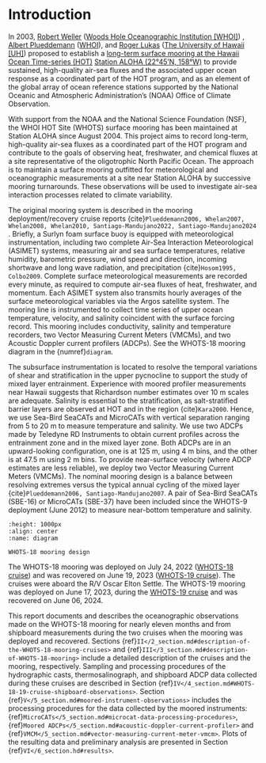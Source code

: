 # Introduction

In 2003, [Robert Weller](https://www.whoi.edu/profile/rweller/) ([Woods Hole
Oceanographic Institution [WHOI]](https://www.whoi.edu))
, [Albert Plueddemann](https://www.whoi.edu/profile/aplueddemann/)
([WHOI](https://www.whoi.edu)), and
[Roger Lukas](http://www.soest.hawaii.edu/oceanography/faculty/rlukas/)
([The University of Hawaii [UH]](https://manoa.hawaii.edu)) proposed to establish
a [long-term surface mooring at the Hawaii Ocean Time-series (HOT)](http://www.soest.hawaii.edu/whots/)
[Station ALOHA (22°45’N, 158°W)](https://hahana.soest.hawaii.edu/stationaloha/)
to provide sustained, high-quality air-sea fluxes and the associated upper
ocean response as a coordinated part of the HOT program, and as an element of
the global array of ocean reference stations supported by the National Oceanic
and Atmospheric Administration’s (NOAA) Office of Climate Observation.

With support from the NOAA and the National Science Foundation (NSF), the WHOI
HOT Site (WHOTS) surface mooring has been maintained at Station ALOHA since
August 2004. This project aims to record long-term, high-quality air-sea fluxes
as a coordinated part of the HOT program and contribute to the goals of
observing heat, freshwater, and chemical fluxes at a site representative of the
oligotrophic North Pacific Ocean. The approach is to maintain a surface mooring
outfitted for meteorological and oceanographic measurements at a site near
Station ALOHA by successive mooring turnarounds. These observations will be
used to investigate air-sea interaction processes related to climate
variability.

The original mooring system is described in the mooring deployment/recovery
cruise reports {cite}`Plueddemann2006, Whelan2007, Whelan2008, Whelan2010,
Santiago-Mandujano2022, Santiago-Mandujano2024` .
Briefly, a Surlyn foam surface buoy is equipped with meteorological
instrumentation, including two complete Air-Sea Interaction Meteorological
(ASIMET) systems, measuring air and sea surface temperatures, relative humidity,
barometric pressure, wind speed and direction, incoming shortwave and long wave
radiation, and precipitation {cite}`Hosom1995, Colbo2009`. Complete surface
meteorological measurements are recorded every minute, as required to compute
air-sea fluxes of heat, freshwater, and momentum. Each ASIMET system also
transmits hourly averages of the surface meteorological variables via the Argos
satellite system. The mooring line is instrumented to collect time series of
upper ocean temperature, velocity, and salinity coincident with the
surface forcing record. This mooring includes conductivity, salinity and
temperature recorders, two Vector Measuring Current Meters (VMCMs), and two
Acoustic Doppler current profilers (ADCPs). See the WHOTS-18 mooring diagram in
the {numref}`diagram`.

The subsurface instrumentation is located to resolve the temporal variations of
shear and stratification in the upper pycnocline to support the study of mixed
layer entrainment. Experience with moored profiler measurements near Hawaii
suggests that Richardson number estimates over 10 m scales are adequate.
Salinity is essential to the stratification, as salt-stratified barrier layers
are observed at HOT and in the region {cite}`Kara2000`. Hence, we use Sea-Bird
SeaCATs and MicroCATs with vertical separation ranging from 5 to 20 m to
measure temperature and salinity. We use two ADCPs made by Teledyne RD
Instruments to obtain current profiles across the entrainment zone and in the
mixed layer zone. Both ADCPs are in an upward-looking configuration, one is at
125 m, using 4 m bins, and the other is at 47.5 m using 2 m bins. To provide
near-surface velocity (where ADCP estimates are less reliable), we deploy two
Vector Measuring Current Meters (VMCMs). The nominal mooring design is a
balance between resolving extremes versus the typical annual cycling of the
mixed layer {cite}`Plueddemann2006, Santiago-Mandujano2007`. A pair of Sea-Bird
SeaCATs (SBE-16) or MicroCATs (SBE-37) have been included since the WHOTS-9
deployment (June 2012) to measure near-bottom temperature and salinity.

```{figure} /figures/diagram/whots18-diagram.png
:height: 1000px
:align: center
:name: diagram

WHOTS-18 mooring design
```

The WHOTS-18 mooring was deployed on
July 24, 2022
([WHOTS-18 cruise](http://www.soest.hawaii.edu/whots/wh18_dep.html))
and was recovered on June 19, 2023
([WHOTS-19 cruise](http://www.soest.hawaii.edu/whots/wh19_dep.html)).
The cruises were aboard the R/V Oscar Elton Settle. The WHOTS-19 mooring was
deployed on June 17, 2023, during the
[WHOTS-19 cruise](http://www.soest.hawaii.edu/whots/wh19_dep.html) and was
recovered on June 06, 2024.

This report documents and describes the oceanographic observations made on the
WHOTS-18 mooring for nearly eleven months and from shipboard
measurements during the two cruises when the mooring was deployed and
recovered. Sections
{ref}`II</2_section.md#description-of-the-WHOTS-18-mooring-cruises>` and
{ref}`III</3_section.md#description-of-WHOTS-18-mooring>` include a detailed
description of the cruises and the mooring, respectively. Sampling and
processing procedures of the hydrographic casts, thermosalinograph, and
shipboard ADCP data collected during these cruises are described in Section
{ref}`IV</4_section.md#WHOTS-18-19-cruise-shipboard-observations>`. Section
{ref}`V</5_section.md#moored-instrument-observations>` includes the processing
procedures for the data collected by the moored instruments:
{ref}`MicroCATs</5_section.md#microcat-data-processing-procedures>`,
{ref}`Moored ADCPs</5_section.md#acoustic-doppler-current-profiler>` and
{ref}`VMCM</5_section.md#vector-measuring-current-meter-vmcm>`. Plots of the
resulting data and preliminary analysis are presented in Section
{ref}`VI</6_section.hd#results>`.
